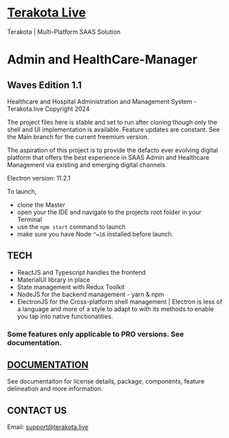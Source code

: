 # [Terakota Live](https://www.terakota.live)
Terakota | Multi-Platform SAAS Solution

# Admin and HealthCare-Manager  
## Waves Edition 1.1
Healthcare and Hospital Administration and Management System - Terakota.live Copyright 2024

The project files here is stable and set to run after cloning though only the shell and UI implementation is available.
Feature updates are constant. See the Main branch for the current freemium version.  

The aspiration of this project is to provide the defacto ever evolving digital platform that offers the best experience in SAAS Admin and Healthcare Management via existing and emerging digital channels.

Electron version: 11.2.1

To launch, 
- clone the Master
- open your the IDE and navigate to the projects root folder in your Terminal
- use the `npm start` command to launch
- make sure you have Node `^=16` installed before launch.

<!--- Freemium is open sourced and healthcare enthusiast developers can email support@terakota.live with the subject
'Becoming a Contributor' and your introduction, profile, portfolio, github e.t.c.  --->
## TECH
- ReactJS and Typescript handles the frontend 
- MaterialUI library in place  
- State management with Redux Toolkit 
- NodeJS for the backend management - yarn & npm
- ElectronJS for the Cross-platform shell management | Electron is less of a language and more of a style to adapt to with its methods to enable you tap into native functionalities. 
### Some features only applicable to PRO versions. See documentation. 

## [DOCUMENTATION](https://www.terakota.live/documentation)
See documentaiton for license details, package, components, feature delineation and more information.
<!--- Official contribution will elicit an invitation to any of our managed channels. To see user stories, current issues  potential Flutter|PWA| for mobile implentation and the roadmap, e.t.c. see documentation --->

## CONTACT US
Email: [support@terakota.live](mailto:support@terakota.live?subject=Test)

<!--- This project belongs to Terakota.live Inc., a SPV tool owned by Intacata.org. A force for creation. Good intent is welcome. Unlawful adaptation, modification or piration is forbidden. --->
<!--- This is currently under the custody and curation of Gabriel Onike. Custodian | Gatekeeper Privileges --->

